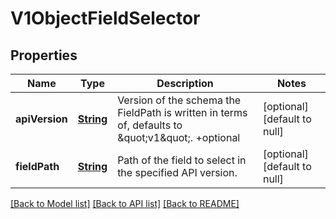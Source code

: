 # V1ObjectFieldSelector
## Properties

Name | Type | Description | Notes
------------ | ------------- | ------------- | -------------
**apiVersion** | [**String**](string.md) | Version of the schema the FieldPath is written in terms of, defaults to \&quot;v1\&quot;. +optional | [optional] [default to null]
**fieldPath** | [**String**](string.md) | Path of the field to select in the specified API version. | [optional] [default to null]

[[Back to Model list]](../README.md#documentation-for-models) [[Back to API list]](../README.md#documentation-for-api-endpoints) [[Back to README]](../README.md)

